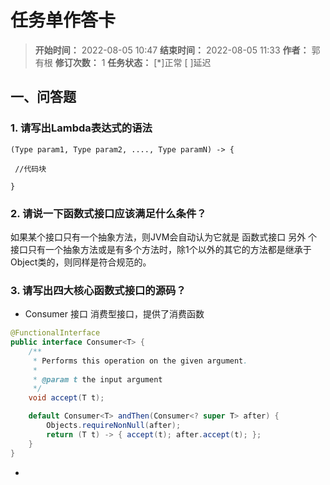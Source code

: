 [//]: # (注释
  Date: 2022-08-05 16:54:31
  LastEditors: gyg
  LastEditTime: 2022-08-05 17:02:04
  FilePath: \note\郭有根-第十九次作业.md
)

# 任务单作答卡

>**开始时间：** 2022-08-05 10:47 **结束时间：** 2022-08-05 11:33
**作者：** 郭有根 **修订次数：** 1 **任务状态：** [*]正常 [ ]延迟

## 一、问答题

### 1. 请写出Lambda表达式的语法

    (Type param1, Type param2, ...., Type paramN) -> {

    ​ //代码块

    }

### 2. 请说一下函数式接口应该满足什么条件？

如果某个接口只有一个抽象方法，则JVM会自动认为它就是 函数式接口
另外 个接口只有一个抽象方法或是有多个方法时，除1个以外的其它的方法都是继承于 Object类的，则同样是符合规范的。

### 3. 请写出四大核心函数式接口的源码？

- Consumer<T> 接口 消费型接口，提供了消费函数

```java
@FunctionalInterface
public interface Consumer<T> {
    /**
     * Performs this operation on the given argument.
     *
     * @param t the input argument
     */
    void accept(T t);

    default Consumer<T> andThen(Consumer<? super T> after) {
        Objects.requireNonNull(after);
        return (T t) -> { accept(t); after.accept(t); };
    }
}
```

- 


